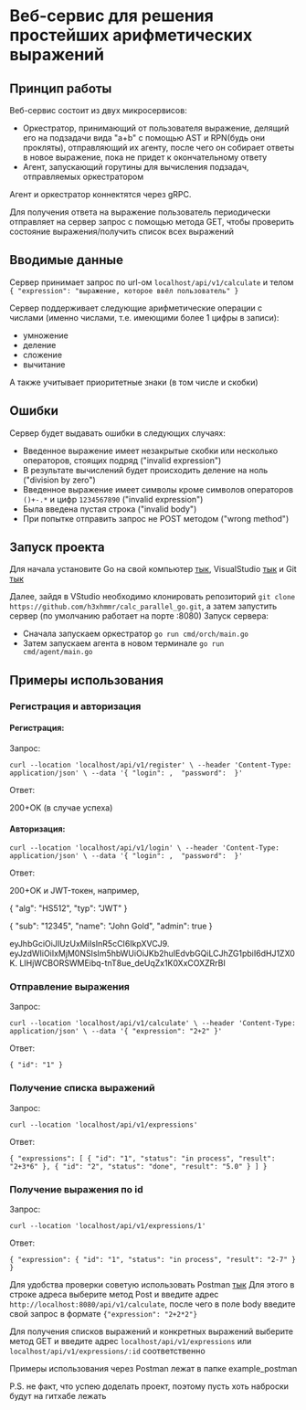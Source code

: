 # Веб-сервис для решения простейших арифметических выражений

## Принцип работы
Веб-сервис состоит из двух микросервисов:
* Оркестратор, принимающий от пользователя выражение, делящий его на подзадачи вида "a+b" с помощью AST и RPN(будь они прокляты), отправляющий их агенту, после чего он собирает ответы в новое выражение, пока не придет к окончательному ответу
* Агент, запускающий горутины для вычисления подзадач, отправляемых оркестратором

Агент и оркестратор коннектятся через gRPC.


Для получения ответа на выражение пользователь периодически отправляет на сервер запрос с помощью метода GET, чтобы проверить состояние выражения/получить список всех выражений


## Вводимые данные


Сервер принимает запрос по url-ом `localhost/api/v1/calculate` и телом  `{
    "expression": "выражение, которое ввёл пользователь"
}`


Сервер поддерживает следующие арифметические операции с числами (именно числами, т.е. имеющими более 1 цифры в записи):  
* умножение
* деление
* сложение
* вычитание


А также учитывает приоритетные знаки (в том числе и скобки)


## Ошибки


Сервер будет выдавать ошибки в следующих случаях:  
* Введенное выражение имеет незакрытые скобки или несколько операторов, стоящих подряд ("invalid expression")
* В результате вычислений будет происходить деление на ноль ("division by zero")
* Введенное выражение имеет символы кроме символов операторов `()+-.*` и цифр `1234567890` ("invalid expression")
* Была введена пустая строка ("invalid body")
* При попытке отправить запрос не POST методом ("wrong method")


## Запуск проекта

Для начала установите Go на свой компьютер [тык](https://go.dev/doc/install), VisualStudio [тык](https://code.visualstudio.com/) и Git [тык](https://git-scm.com/downloads)

Далее, зайдя в VStudio необходимо клонировать репозиторий `git clone https://github.com/h3xhmmr/calc_parallel_go.git`, а затем запустить сервер (по умолчанию работает на порте :8080)
Запуск сервера:
* Сначала запускаем оркестратор `go run cmd/orch/main.go`
* Затем запускаем агента в новом терминале `go run cmd/agent/main.go`


## Примеры использования

### Регистрация и авторизация


#### Регистрация:


Запрос:


`curl --location 'localhost/api/v1/register' \
--header 'Content-Type: application/json' \
--data '{ "login": , 
"password": 
}'`


Ответ:


200+OK (в случае успеха)



#### Авторизация:


`curl --location 'localhost/api/v1/login' \
--header 'Content-Type: application/json' \
--data '{ "login": , 
"password": 
}'`



Ответ:

200+OK и JWT-токен, например, 

{
  "alg": "HS512",
  "typ": "JWT"
}


{
  "sub": "12345",
  "name": "John Gold",
  "admin": true
}


eyJhbGciOiJIUzUxMiIsInR5cCI6IkpXVCJ9.
eyJzdWIiOiIxMjM0NSIsIm5hbWUiOiJKb2huIEdvbGQiLCJhZG1pbiI6dHJ1ZX0K.
LIHjWCBORSWMEibq-tnT8ue_deUqZx1K0XxCOXZRrBI



### Отправление выражения
Запрос:


`curl --location 'localhost/api/v1/calculate' \
--header 'Content-Type: application/json' \
--data '{
  "expression": "2+2"
}'`


Ответ:


`{
    "id": "1"
}`


### Получение списка выражений 
Запрос:


`curl --location 'localhost/api/v1/expressions'`


Ответ:


`{
    "expressions": [
        {
            "id": "1",
            "status": "in process",
            "result": "2+3*6"
        },
        {
            "id": "2",
            "status": "done",
            "result": "5.0"
        }
    ]
}`


### Получение выражения по id 
Запрос:


`curl --location 'localhost/api/v1/expressions/1'`


Ответ:


`{
    "expression":
        {
            "id": "1",
            "status": "in process",
            "result": "2-7"
        }
}`


Для удобства проверки советую использовать Postman [тык](https://www.postman.com/downloads/)
Для этого в строке адреса выберите метод Post и введите адрес `http://localhost:8080/api/v1/calculate`, после чего в поле body введите свой запрос в формате `{"expression": "2+2*2"}`


Для получения списков выражений и конкретных выражений выберите метод GET и введите адрес `localhost/api/v1/expressions` или `localhost/api/v1/expressions/:id` соответственно


Примеры использования через Postman лежат в папке example_postman


















P.S. не факт, что успею доделать проект, поэтому пусть хоть наброски будут на гитхабе лежать